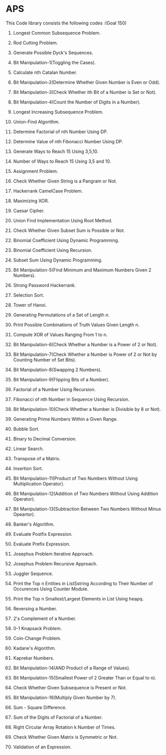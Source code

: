# APS
This Code library consists the following codes :(Goal 150)

1. Longest Common Subsequence Problem.
2. Rod Cutting Problem.
3. Generate Possible Dyck's Sequences.
4. Bit Manipulation-1(Toggling the Cases).
5. Calculate nth Catalan Number.
6. Bit Manipulation-2(Determine Whether Given Number is Even or Odd).
7. Bit Manipulation-3(Check Whether ith Bit of a Number is Set or Not).
8. Bit Manipulation-4(Count the Number of Digits in a Number).
9. Longest Increasing Subsequence Problem.
10. Union-Find Algorithm.

11. Determine Factorial of nth Number Using DP.

12. Determine Value of nth Fibonacci Number Using DP.

13. Generate Ways to Reach 15 Using 3,5,10.

14. Number of Ways to Reach 15 Using 3,5 and 10.

15. Assignment Problem.

16. Check Whether Given String is a Pangram or Not.

17. Hackerrank CamelCase Problem.

18. Maximizing XOR. 

19. Caesar Cipher.

20. Union Find Implementation Using Root Method.

21. Check Whether Given Subset Sum is Possible or Not.

22. Binomial Coefficient Using Dynamic Programming.

23. Binomial Coefficient Using Recursion.

24. Subset Sum Using Dynamic Programming.

25. Bit Manipulation-5(Find Minimum and Maximum Numbers Given 2 Numbers).

26. Strong Password Hackerrank.

27. Selection Sort.

28. Tower of Hanoi.

29. Generating Permutations of a Set of Length n.

30. Print Possible Combinations of Truth Values Given Length n.

31. Compute XOR of Values Ranging From 1 to n.

32. Bit Manipulation-6(Check Whether a Number is a Power of 2 or Not).

33. Bit Manipulation-7(Check Whether a Number is Power of 2 or Not by Counting Number of Set Bits).

34. Bit Manipulation-8(Swapping 2 Numbers).

35. Bit Manipulation-9(Flipping Bits of a Number).

36. Factorial of a Number Using Recursion.

37. Fibonacci of nth Number in Sequence Using Recursion.

38. Bit Manipulation-10(Check Whether a Number is Divisible by 8 or Not).

39. Generating Prime Numbers Within a Given Range.

40. Bubble Sort.

41. Binary to Decimal Conversion.

42. Linear Search.

43. Transpose of a Matrix.

44. Insertion Sort.

45. Bit Manipulation-11(Product of Two Numbers Without Using Multiplication Operator).

46. Bit Manipulation-12(Addition of Two Numbers Without Using Addition Operator).

47. Bit Manipulation-13(Subtraction Between Two Numbers Without Minus Opeartor).

48. Banker's Algorithm.

49. Evaluate Postfix Expression.

50. Evaluate Prefix Expression.

51. Josephus Problem Iterative Approach.

52. Josephus Problem Recursive Approach.

53. Juggler Sequence.

54. Print the Top n Entities in ListSstring According to Their Number of Occurences Using Counter Module.

55. Print the Top n Smallest/Largest Elements in List Using heapq.

56. Reversing a Number.

57. 2's Complement of a Number.

58. 0-1 Knapsack Problem.

59. Coin-Change Problem.

60. Kadane's Algorithm.

61. Kaprekar Numbers.

62. Bit Manipulation-14(AND Product of a Range of Values).

63. Bit Manipulation-15(Smallest Power of 2 Greater Than or Equal to n).

64. Check Whether Given Subsequence is Present or Not.

65. Bit Manipulation-16(Multiply Given Number by 7).

66. Sum - Square Difference.

67. Sum of the Digits of Factorial of a Number.

68. Right Circular Array Rotation k Number of Times.

69. Check Whether Given Matrix is Symmetric or Not. 

70. Validation of an Expression.

